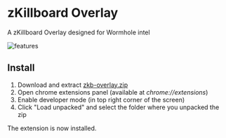 
# zKillboard Overlay

A zKillboard Overlay designed for Wormhole intel

![features](https://i.imgur.com/vxfie2Y.png)

## Install

1. Download and extract [zkb-overlay.zip](https://github.com/raph5/zkb-overlay/releases/download/v2.0/zkb-overlay.zip)
2. Open chrome extensions panel (available at _chrome://extensions_)
3. Enable developer mode (in top right corner of the screen)
4. Click "Load unpacked" and select the folder where you unpacked the zip

The extension is now installed.
